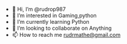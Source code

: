 - 👋 Hi, I’m @rudrop987
- 👀 I’m interested in Gaming,python
- 🌱 I’m currently learning Python
- 💞️ I’m looking to collaborate on Anything
- 📫 How to reach me rudrmathe@gmail.com

<!---
rudrop987/rudrop987 is a ✨ special ✨ repository because its `README.md` (this file) appears on your GitHub profile.
You can click the Preview link to take a look at your changes.
--->
